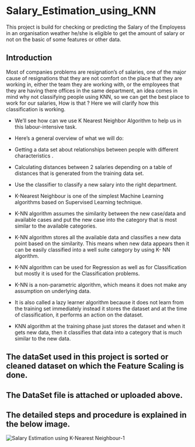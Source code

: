 # Salary_Estimation_using_KNN
This project is build for checking or predicting the Salary of the Employess in an organisation weather he/she is eligible to get the amount of salary or not on the basic of some features or other data.

## Introduction
Most of companies problems are resignation’s of salaries, one of the major cause of resignations that they are not comfort on the place that they are working in, either the team they are working with, or the employees that they are having there offices in the same department, an idea comes in mind why not classifying people using KNN, so we can get the best place to work for our salaries, How is that ? Here we will clarify how this classification is working.

- We’ll see how can we use K Nearest Neighbor Algorithm to help us in this labour-intensive task.
- Here’s a general overview of what we will do:
- Getting a data set about relationships between people with different characteristics .
- Calculating distances between 2 salaries depending on a table of distances that is generated from the training data set.
- Use the classifier to classify a new salary into the right department.

- K-Nearest Neighbour is one of the simplest Machine Learning algorithms based on Supervised Learning technique.
- K-NN algorithm assumes the similarity between the new case/data and available cases and put the new case into the category that is most similar to the available categories.
- K-NN algorithm stores all the available data and classifies a new data point based on the similarity. This means when new data appears then it can be easily classified into a well suite category by using K- NN algorithm.
- K-NN algorithm can be used for Regression as well as for Classification but mostly it is used for the Classification problems.
- K-NN is a non-parametric algorithm, which means it does not make any assumption on underlying data.
- It is also called a lazy learner algorithm because it does not learn from the training set immediately instead it stores the dataset and at the time of classification, it performs an action on the dataset.
- KNN algorithm at the training phase just stores the dataset and when it gets new data, then it classifies that data into a category that is much similar to the new data.

## The dataSet used in this project is sorted or cleaned dataset on which the Feature Scaling is done.
## The DataSet file is attached or uploaded above.

## The detailed steps and procedure is explained in the below image.
![Salary Estimation using K-Nearest Neighbour-1](https://user-images.githubusercontent.com/125114741/233301236-0a55d215-9697-4641-890c-cd754ae5b35d.png)

